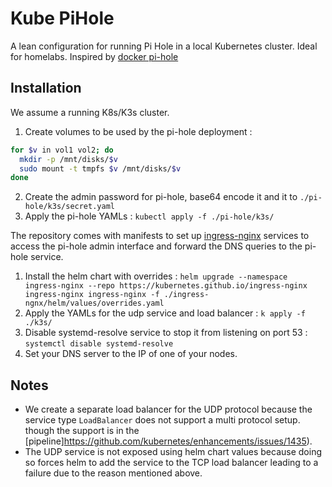 # Kube PiHole

A lean configuration for running Pi Hole in a local Kubernetes cluster. Ideal for homelabs. Inspired by [docker pi-hole](https://github.com/pi-hole/docker-pi-hole)


## Installation 

We assume a running K8s/K3s cluster.

1. Create volumes to be used by the pi-hole deployment : 

```bash
for $v in vol1 vol2; do
  mkdir -p /mnt/disks/$v
  sudo mount -t tmpfs $v /mnt/disks/$v
done
```
2. Create the admin password for pi-hole, base64 encode it and it to `./pi-hole/k3s/secret.yaml`
3. Apply the pi-hole YAMLs : `kubectl apply -f ./pi-hole/k3s/`

The repository comes with manifests to set up [ingress-nginx](https://kubernetes.github.io/ingress-nginx/) services to access the pi-hole admin interface and forward the DNS queries to the pi-hole service.
1. Install the helm chart with overrides : `helm upgrade --namespace ingress-nginx --repo https://kubernetes.github.io/ingress-nginx ingress-nginx ingress-nginx -f ./ingress-ngnx/helm/values/overrides.yaml`
2. Apply the YAMLs for the udp service and load balancer : `k apply -f ./k3s/`
3. Disable systemd-resolve service to stop it from listening on port 53 : `systemctl disable systemd-resolve`
4. Set your DNS server to the IP of one of your nodes. 


## Notes 
- We create a separate load balancer for the UDP protocol because the service type `LoadBalancer` does not support a multi protocol setup. though the support is in the [pipeline]https://github.com/kubernetes/enhancements/issues/1435). 
- The UDP service is not exposed using helm chart values because doing so forces helm to add the service to the TCP load balancer leading to a failure due to the reason mentioned above. 

